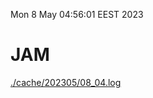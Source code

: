 Mon  8 May 04:56:01 EEST 2023
# JAM
<a href='./cache/202305/08_04.log'>./cache/202305/08_04.log</a>
